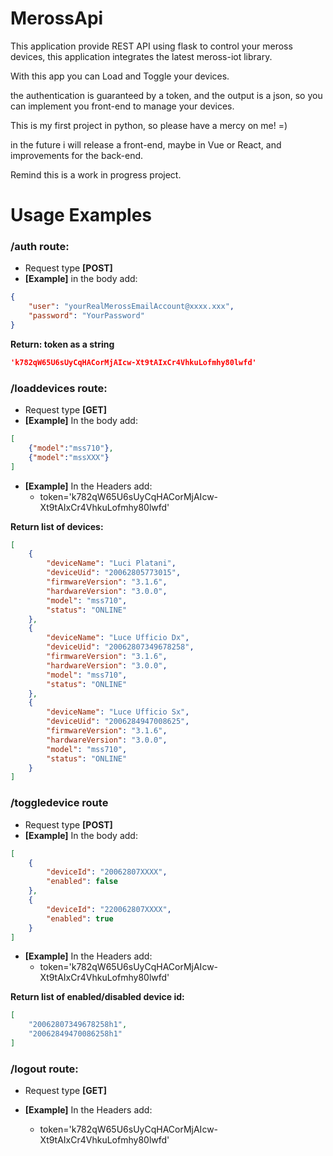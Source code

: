 # MerossApi

This application provide REST API using flask to control your meross devices,
this application integrates the latest meross-iot library.

With this app you can Load and Toggle your devices.

the authentication is guaranteed by a token, and the output is a json, so you
can implement you front-end to manage your devices.

This is my first project in python, so please have a mercy on me! =)

in the future i will release a front-end, maybe in Vue or React, 
and improvements for the back-end.

Remind this is a work in progress project.

# Usage Examples

###  /auth route:
- Request type ****[POST]****
- ****[Example]**** in the body add:
``` json
{
    "user": "yourRealMerossEmailAccount@xxxx.xxx",
    "password": "YourPassword"
}
```
****Return: token as a string****
``` json 
'k782qW65U6sUyCqHACorMjAIcw-Xt9tAIxCr4VhkuLofmhy80lwfd'
```

### /loaddevices route:
- Request type ****[GET]****
- ****[Example]**** In the body add:
``` json 
[
    {"model":"mss710"},
    {"model":"mssXXX"}
]
```
- ****[Example]**** In the Headers add: 
   - token='k782qW65U6sUyCqHACorMjAIcw-Xt9tAIxCr4VhkuLofmhy80lwfd'

****Return list of devices:****
``` json 
[
    {
        "deviceName": "Luci Platani",
        "deviceUid": "20062805773015",
        "firmwareVersion": "3.1.6",
        "hardwareVersion": "3.0.0",
        "model": "mss710",
        "status": "ONLINE"
    },
    {
        "deviceName": "Luce Ufficio Dx",
        "deviceUid": "20062807349678258",
        "firmwareVersion": "3.1.6",
        "hardwareVersion": "3.0.0",
        "model": "mss710",
        "status": "ONLINE"
    },
    {
        "deviceName": "Luce Ufficio Sx",
        "deviceUid": "2006284947008625",
        "firmwareVersion": "3.1.6",
        "hardwareVersion": "3.0.0",
        "model": "mss710",
        "status": "ONLINE"
    }
]
```

### /toggledevice route 
- Request type ****[POST]****
- ****[Example]**** In the body add:
``` json 
[    
    {
        "deviceId": "20062807XXXX",
        "enabled": false
    },
    {
        "deviceId": "220062807XXXX",
        "enabled": true
    }
]
```

- ****[Example]**** In the Headers add: 
   - token='k782qW65U6sUyCqHACorMjAIcw-Xt9tAIxCr4VhkuLofmhy80lwfd'

****Return list of enabled/disabled device id:****
``` json 
[
    "20062807349678258h1",
    "20062849470086258h1"
]
```

### /logout route:
- Request type ****[GET]****

- ****[Example]**** In the Headers add: 
   - token='k782qW65U6sUyCqHACorMjAIcw-Xt9tAIxCr4VhkuLofmhy80lwfd'





